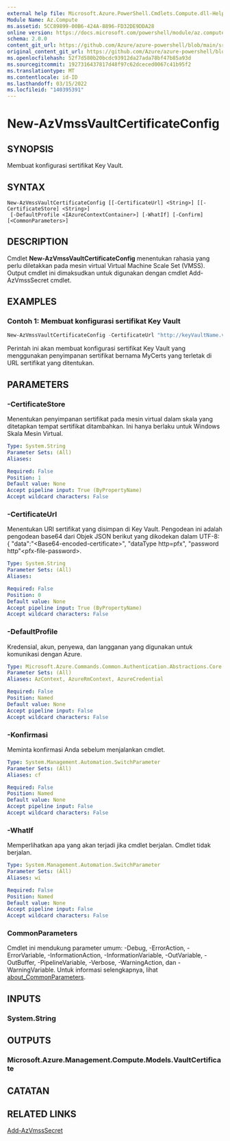```yaml
---
external help file: Microsoft.Azure.PowerShell.Cmdlets.Compute.dll-Help.xml
Module Name: Az.Compute
ms.assetid: 5CC89899-00B6-424A-8896-FD32DE9DDA28
online version: https://docs.microsoft.com/powershell/module/az.compute/new-azvmssvaultcertificateconfig
schema: 2.0.0
content_git_url: https://github.com/Azure/azure-powershell/blob/main/src/Compute/Compute/help/New-AzVmssVaultCertificateConfig.md
original_content_git_url: https://github.com/Azure/azure-powershell/blob/main/src/Compute/Compute/help/New-AzVmssVaultCertificateConfig.md
ms.openlocfilehash: 52f7d580b20bcdc93912da27ada78bf47b85a93d
ms.sourcegitcommit: 1927316437817d48f97c62dceced0067c41b95f2
ms.translationtype: MT
ms.contentlocale: id-ID
ms.lasthandoff: 03/15/2022
ms.locfileid: "140395391"
---
```

# New-AzVmssVaultCertificateConfig

## SYNOPSIS
Membuat konfigurasi sertifikat Key Vault.

## SYNTAX

```
New-AzVmssVaultCertificateConfig [[-CertificateUrl] <String>] [[-CertificateStore] <String>]
 [-DefaultProfile <IAzureContextContainer>] [-WhatIf] [-Confirm] [<CommonParameters>]
```

## DESCRIPTION
Cmdlet **New-AzVmssVaultCertificateConfig** menentukan rahasia yang perlu diletakkan pada mesin virtual Virtual Machine Scale Set (VMSS).
Output cmdlet ini dimaksudkan untuk digunakan dengan cmdlet Add-AzVmssSecret cmdlet.

## EXAMPLES

### Contoh 1: Membuat konfigurasi sertifikat Key Vault
```powershell
New-AzVmssVaultCertificateConfig -CertificateUrl "http://keyVaultName.vault.contoso.net/secrets/secretName/secretVersion" -CertificateStore "MyCerts"
```

Perintah ini akan membuat konfigurasi sertifikat Key Vault yang menggunakan penyimpanan sertifikat bernama MyCerts yang terletak di URL sertifikat yang ditentukan.

## PARAMETERS

### -CertificateStore
Menentukan penyimpanan sertifikat pada mesin virtual dalam skala yang ditetapkan tempat sertifikat ditambahkan.
Ini hanya berlaku untuk Windows Skala Mesin Virtual.

```yaml
Type: System.String
Parameter Sets: (All)
Aliases:

Required: False
Position: 1
Default value: None
Accept pipeline input: True (ByPropertyName)
Accept wildcard characters: False
```

### -CertificateUrl
Menentukan URI sertifikat yang disimpan di Key Vault.
Pengodean ini adalah pengodean base64 dari Objek JSON berikut yang dikodekan dalam UTF-8: { "data":"\<Base64-encoded-certificate\>", "dataType http=pfx", "password http"\<pfx-file-password\>.

```yaml
Type: System.String
Parameter Sets: (All)
Aliases:

Required: False
Position: 0
Default value: None
Accept pipeline input: True (ByPropertyName)
Accept wildcard characters: False
```

### -DefaultProfile
Kredensial, akun, penyewa, dan langganan yang digunakan untuk komunikasi dengan Azure.

```yaml
Type: Microsoft.Azure.Commands.Common.Authentication.Abstractions.Core.IAzureContextContainer
Parameter Sets: (All)
Aliases: AzContext, AzureRmContext, AzureCredential

Required: False
Position: Named
Default value: None
Accept pipeline input: False
Accept wildcard characters: False
```

### -Konfirmasi
Meminta konfirmasi Anda sebelum menjalankan cmdlet.

```yaml
Type: System.Management.Automation.SwitchParameter
Parameter Sets: (All)
Aliases: cf

Required: False
Position: Named
Default value: None
Accept pipeline input: False
Accept wildcard characters: False
```

### -WhatIf
Memperlihatkan apa yang akan terjadi jika cmdlet berjalan. Cmdlet tidak berjalan.

```yaml
Type: System.Management.Automation.SwitchParameter
Parameter Sets: (All)
Aliases: wi

Required: False
Position: Named
Default value: None
Accept pipeline input: False
Accept wildcard characters: False
```

### CommonParameters
Cmdlet ini mendukung parameter umum: -Debug, -ErrorAction, -ErrorVariable, -InformationAction, -InformationVariable, -OutVariable, -OutBuffer, -PipelineVariable, -Verbose, -WarningAction, dan -WarningVariable. Untuk informasi selengkapnya, lihat [about_CommonParameters](http://go.microsoft.com/fwlink/?LinkID=113216).

## INPUTS

### System.String

## OUTPUTS

### Microsoft.Azure.Management.Compute.Models.VaultCertificate

## CATATAN

## RELATED LINKS

[Add-AzVmssSecret](./Add-AzVmssSecret.md)
